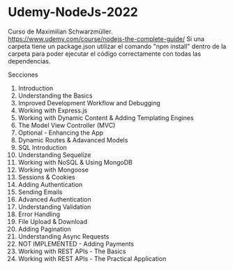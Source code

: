 # Udemy-NodeJs-2022
Curso de Maximilian Schwarzmüller. https://www.udemy.com/course/nodejs-the-complete-guide/
Si una carpeta tiene un package.json utilizar el comando "npm install" dentro de la carpeta para poder ejecutar el código correctamente con todas las dependencias.

Secciones
1. Introduction
2. Understanding the Basics
3. Improved Development Workflow and Debugging
4. Working with Express.js
5. Working with Dynamic Content & Adding Templating Engines
6. The Model View Controller (MVC)
7. Optional - Enhancing the App
8. Dynamic Routes & Adavanced Models
9. SQL Introduction
10. Understanding Sequelize
11. Working with NoSQL & Using MongoDB
12. Working with Mongoose
13. Sessions & Cookies
14. Adding Authentication
15. Sending Emails
16. Advanced Authentication
17. Understanding Validation
18. Error Handling
19. File Upload & Download
20. Adding Pagination
21. Understanding Async Requests
22. NOT IMPLEMENTED - Adding Payments
23. Working with REST APIs - The Basics
24. Working with REST APIs - The Practical Application